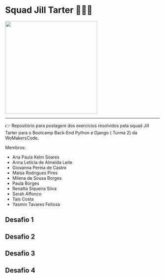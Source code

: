 # Squad Jill Tarter 👩🏻‍💻

<img width="300px" src="https://github.com/anapppp/squad-jill-tarter/assets/70073296/5bd00fee-ff0b-4374-829f-328c8313cab7" />

---

👉 Repositório para postagem dos exercícios resolvidos pela squad Jill Tarter para o Bootcamp Back-End Python e Django ( Turma 2) da WoMakersCode.

Membros:

- Ana Paula Kelm Soares
- Anna Letícia de Almeida Leite
- Giovanna Pereia de Castro
- Maisa Rodrigues Pires
- Milena de Sousa Borges
- Paula Borges
- Renatta Siqueira Silva
- Sarah Affonco
- Taís Costa
- Yasmin Tavares Feitosa

## Desafio 1
## Desafio 2
## Desafio 3
## Desafio 4


